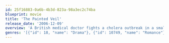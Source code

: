 ```yaml
---
id: 25f16883-0a6b-4b3d-823a-98a3ec2c74ba
blueprint: movie
title: 'The Painted Veil'
release_date: '2006-12-09'
overview: 'A British medical doctor fights a cholera outbreak in a small Chinese village, while also being trapped at home in a loveless marriage to an unfaithful wife.'
genres: '[{"id": 18, "name": "Drama"}, {"id": 10749, "name": "Romance"}]'
---
```

